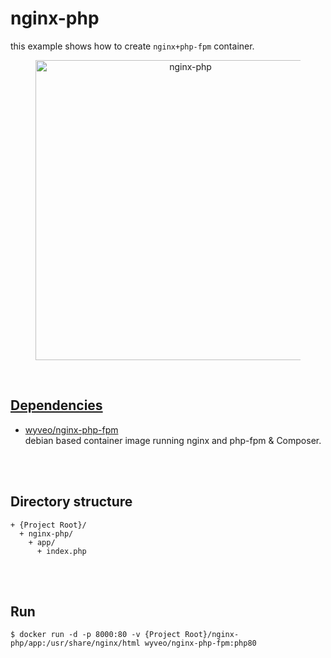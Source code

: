 # nginx-php  
this example shows how to create `nginx+php-fpm` container.  

<figure>
<div style="text-align:center">
  <a href="https://drive.google.com/uc?export=view&id=1STzTfblh6o5POWmd7gD6Te4foy-wX33R">
  <img src="https://drive.google.com/uc?export=view&id=1STzTfblh6o5POWmd7gD6Te4foy-wX33R" style="width: 480px; max-width: 100%; height: auto" title="nginx-php" />
</div>
</figure>

<br/>

## Dependencies  
* [wyveo/nginx-php-fpm](https://github.com/wyveo/nginx-php-fpm)  
  debian based container image running nginx and php-fpm & Composer.  

<br/><br/>

## Directory structure  
  ```
  + {Project Root}/  
    + nginx-php/  
      + app/  
        + index.php
  ```

<br/><br/>

## Run  
```shell
$ docker run -d -p 8000:80 -v {Project Root}/nginx-php/app:/usr/share/nginx/html wyveo/nginx-php-fpm:php80
```
